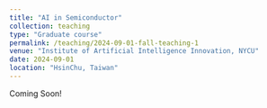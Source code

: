 ```yaml
---
title: "AI in Semiconductor"
collection: teaching
type: "Graduate course"
permalink: /teaching/2024-09-01-fall-teaching-1
venue: "Institute of Artificial Intelligence Innovation, NYCU"
date: 2024-09-01
location: "HsinChu, Taiwan"
---
```


Coming Soon!
